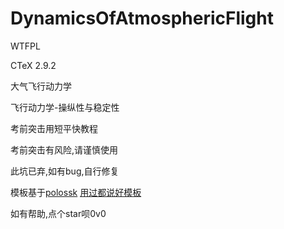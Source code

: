 # DynamicsOfAtmosphericFlight
WTFPL

CTeX 2.9.2

大气飞行动力学

飞行动力学-操纵性与稳定性

考前突击用短平快教程

考前突击有风险,请谨慎使用

此坑已弃,如有bug,自行修复

模板基于[polossk](https://github.com/polossk)  [用过都说好模板](https://github.com/polossk/LaTeX-Template-For-NPU-Thesis)

如有帮助,点个star呗0v0
